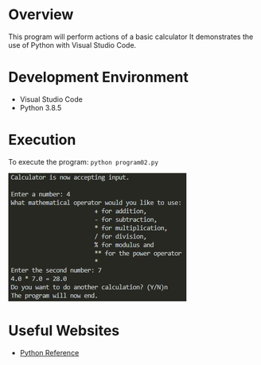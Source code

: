 # Overview

This program will perform actions of a basic calculator It demonstrates the use of Python with Visual Studio Code.

# Development Environment

* Visual Studio Code
* Python 3.8.5

# Execution

To execute the program: `python program02.py`

![Program Screenshot showing example calculation](py02.JPG)

# Useful Websites

* [Python Reference](https://docs.python.org/release/3.8.5/)

